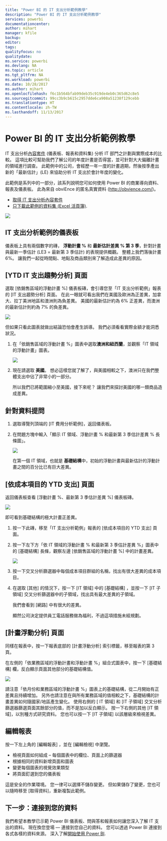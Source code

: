 ```yaml
---
title: "Power BI 的 IT 支出分析範例教學"
description: "Power BI 的 IT 支出分析範例教學"
services: powerbi
documentationcenter: 
author: mihart
manager: kfile
backup: 
editor: 
tags: 
qualityfocus: no
qualitydate: 
ms.service: powerbi
ms.devlang: NA
ms.topic: article
ms.tgt_pltfrm: NA
ms.workload: powerbi
ms.date: 10/28/2017
ms.author: mihart
ms.openlocfilehash: f6c1b564bfab99deb35c919de4eb0c365d62c8e5
ms.sourcegitcommit: 99cc3b9cb615c2957dde6ca908a51238f129cebb
ms.translationtype: HT
ms.contentlocale: zh-TW
ms.lasthandoff: 11/13/2017
---
```

# <a name="it-spend-analysis-sample-for-power-bi-take-a-tour"></a>Power BI 的 IT 支出分析範例教學
IT 支出分析[內容套件](service-organizational-content-pack-introduction.md) (儀表板、報表和資料集) 分析 IT 部門之計劃與實際成本的比較。 這項比較可幫助我們了解公司的年度計畫是否得當，並可針對大大偏離計畫的領域進行調查。 此範例中的公司，會經歷一年一度的計畫週期，然後按季產出新的「最新估計」(LE) 來協助分析 IT 支出於會計年度的變化。

此範例是系列中的一部分，該系列說明您可如何使用 Power BI 的商業導向資料、報表及儀表板。 此為來自 obviEnce 的匿名真實資料 (<http://obvience.com/>)。

* [取得 IT 支出分析內容套件](sample-tutorial-connect-to-the-samples.md)
* [只下載此範例的資料集 (Excel 活頁簿)](http://go.microsoft.com/fwlink/?LinkId=529783).

![](media/sample-it-spend/it1.png)

## <a name="the-it-spend-analysis-sample-dashboard"></a>IT 支出分析範例的儀表板
儀表板上具有兩個數字的磚， **浮動計畫 %** 和 **最新估計差異 % 第 3 季**，針對計畫與最新一季估計 (LE3 = 最新第 3 季估計) 的表現提供概觀。 整體上我們落後計畫 6%。 讓我們一起從時間點、地點及商品類別來了解造成此差異的原因。

## <a name="ytd-it-spend-trend-analysis-page"></a>[YTD IT 支出趨勢分析] 頁面
選取 [依銷售區域的浮動計畫 %]  儀表板磚，會引導您至「IT 支出分析範例」報表的 [IT 支出趨勢分析] 頁面。 在此一眼就可看出我們在美國及歐洲為正差異，加拿大、拉丁美洲地區和澳洲則為負差異。 美國的最新估計約為 6% 正差異，而澳洲的最新估計則約為 7% 的負差異。

![](media/sample-it-spend/it2.png)

但如果只看此圖表就做出結論恐怕會產生誤導。 我們必須看看實際金額才能洞悉狀況。

1. 在「依銷售區域的浮動計畫 %」圖表中選取**澳洲和紐西蘭**，並觀察「IT 領域的浮動計畫」圖表。 
   
   ![](media/sample-it-spend/it3.png)
2. 現在請選取 **美國**。 想必這樣您就了解了，與美國相較之下，澳洲只在我們整體支出中佔了非常小的一部分。
   
    所以我們已將範圍縮小至美國，接下來呢？ 讓我們來探討美國的哪一類商品造成差異。

## <a name="ask-questions-of-the-data"></a>針對資料提問
1. 選取導覽列頂端的 [IT 費用分析範例]，返回儀表板。
2. 在問題方塊中輸入「顯示 IT 領域、浮動計畫 % 和最新第 3 季估計差異 % 長條圖」。
   
   ![](media/sample-it-spend/it4.png) 
   
   在第一個 IT 領域，也就是 **基礎結構**中，初始的浮動計畫與最新估計的浮動計畫之間的百分比已有巨大差異。

## <a name="ytd-spend-by-cost-elements-page"></a>[依成本項目的 YTD 支出] 頁面
返回儀表板查看 [浮動計畫 %、最新第 3 季估計差異 %]  儀表板磚。

![](media/sample-it-spend/it5.png)

即可看到基礎結構的極大計畫正差異。

1. 按一下此磚，移至「IT 支出分析範例」報表的 [依成本項目的 YTD 支出] 頁面。
2. 按一下左下方「依 IT 領域的浮動計畫 % 和最新第 3 季估計差異 %」圖表中的 [基礎結構]  長條，觀察左邊 [依銷售區域的浮動計畫 %] 中的計畫差異。
   
    ![](media/sample-it-spend/it6.png)
3. 按一下交叉分析篩選器中每個成本項目群組的名稱，找出有很大差異的成本項目。
4. 在選取 [其他]  的情況下，按一下 [IT 領域] 中的 [基礎結構]  ，並按一下 [IT 子領域] 交叉分析篩選器中的子領域，找出具有最大差異的子領域。  
   
   我們會看到 [網路] 中有很大的差異。
   
   顯然公司決定提供員工電話服務做為福利，不過這項措施未經規劃。 

## <a name="plan-variance-analysis-page"></a>[計畫浮動分析] 頁面
同樣在報表中，按一下報表底部的 [計畫浮動分析] 索引標籤，移至報表的第 3 頁。

在左側的「依業務區域的浮動計畫和浮動計畫 %」組合式圖表中，按一下 [基礎結構] 欄，反白顯示頁面其他部分的基礎結構值。

![](media/sample-it-spend/it7.png)

請注意「依月份和業務區域的浮動計畫 %」圖表上的基礎結構，從二月開始有正差異且持續增加。 另外也請注意在與所有業務區域的值相較之下，基礎結構的計畫差異如何隨國家/地區產生變化。 使用右側的 [ IT 領域] 和 [IT 子領域] 交叉分析篩選器篩選頁面其餘部分的值，而不是加以反白顯示。 按一下右側的其他 [IT 領域]，以別種方式研究資料。 您也可以按一下 [IT 子領域] 以該層級來檢視差異。

## <a name="edit-the-report"></a>編輯報表
按一下左上角的 [編輯報表]  ，並在 [編輯檢視] 中瀏覽。

* 檢視頁面如何組成 – 每個圖表中的欄位、頁面上的篩選器
* 根據相同的資料新增頁面和圖表
* 變更每個圖表的視覺效果類型
* 將頁面釘選到您的儀表板

這是安全的作業環境。 您一律可以選擇不儲存變更。 但如果儲存了變更，您也可以隨時移至 [取得資料]，重新複製此範例。

## <a name="next-steps-connect-to-your-data"></a>下一步：連接到您的資料
我們希望本教學已示範 Power BI 儀表板、問與答和報表如何讓您深入了解 IT 支出的資料。 現在換您登場 — 連接到您自己的資料。 您可以透過 Power BI 連接到各式各樣的資料來源。 深入了解[開始使用 Power BI](service-get-started.md).

